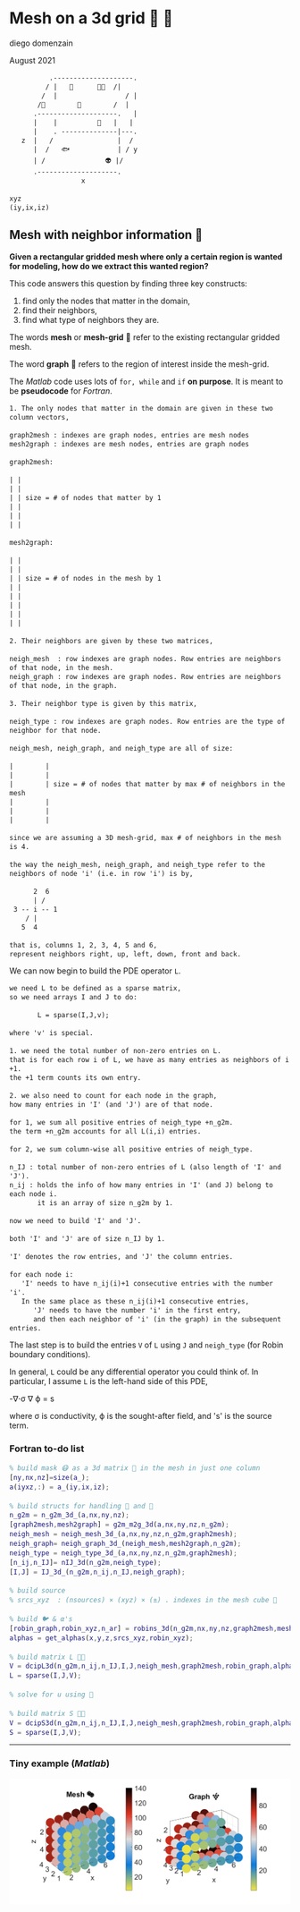 # Mesh on a 3d grid :game_die: :grapes:
diego domenzain

August 2021 

```
          .--------------------.
         / |   🐜      🌳🐛  /|
        /  |                 / |
       /🌴        🏃        /  |
      .--------------------.   |
      |    |          🐙   |   |
      |    . --------------|---.
   z  |   /                |  /
      |  /   🐟            | / y
      | /               👽 |/
      .--------------------.
                  x
                  
xyz
(iy,ix,iz)
```

## Mesh with neighbor information :two_women_holding_hands:

__Given a rectangular gridded mesh where only a certain region is wanted for modeling, how do we extract this wanted region?__

This code answers this question by finding three key constructs:

1. find only the nodes that matter in the domain, 
1. find their neighbors,
1. find what type of neighbors they are.

The words **mesh** or **mesh-grid** :game_die: refer to the existing rectangular gridded mesh.

The word **graph** :grapes: refers to the region of interest inside the mesh-grid.

The *Matlab* code uses lots of ```for, while``` and ```if``` **on purpose**. It is meant to be **pseudocode** for *Fortran*.

```
1. The only nodes that matter in the domain are given in these two column vectors,

graph2mesh : indexes are graph nodes, entries are mesh nodes
mesh2graph : indexes are mesh nodes, entries are graph nodes

graph2mesh:

| |
| |
| | size = # of nodes that matter by 1
| |
| |
| |

mesh2graph:

| |
| |
| | size = # of nodes in the mesh by 1
| |
| |
| |
| |
| |

2. Their neighbors are given by these two matrices,

neigh_mesh  : row indexes are graph nodes. Row entries are neighbors of that node, in the mesh.
neigh_graph : row indexes are graph nodes. Row entries are neighbors of that node, in the graph.

3. Their neighbor type is given by this matrix,

neigh_type : row indexes are graph nodes. Row entries are the type of neighbor for that node.

neigh_mesh, neigh_graph, and neigh_type are all of size:

|        |
|        |
|        | size = # of nodes that matter by max # of neighbors in the mesh
|        |
|        |
|        |

since we are assuming a 3D mesh-grid, max # of neighbors in the mesh is 4.

the way the neigh_mesh, neigh_graph, and neigh_type refer to the neighbors of node 'i' (i.e. in row 'i') is by,

      2  6
      | /
 3 -- i -- 1
    / |
   5  4

that is, columns 1, 2, 3, 4, 5 and 6,
represent neighbors right, up, left, down, front and back.
```

We can now begin to build the PDE operator ```L```.

```
we need L to be defined as a sparse matrix,
so we need arrays I and J to do:

       L = sparse(I,J,v);

where 'v' is special.

1. we need the total number of non-zero entries on L.
that is for each row i of L, we have as many entries as neighbors of i +1.
the +1 term counts its own entry.

2. we also need to count for each node in the graph, 
how many entries in 'I' (and 'J') are of that node.

for 1, we sum all positive entries of neigh_type +n_g2m.
the term +n_g2m accounts for all L(i,i) entries.

for 2, we sum column-wise all positive entries of neigh_type.

n_IJ : total number of non-zero entries of L (also length of 'I' and 'J').
n_ij : holds the info of how many entries in 'I' (and J) belong to each node i.
       it is an array of size n_g2m by 1.

now we need to build 'I' and 'J'.

both 'I' and 'J' are of size n_IJ by 1.

'I' denotes the row entries, and 'J' the column entries.

for each node i:
   'I' needs to have n_ij(i)+1 consecutive entries with the number 'i'.
   In the same place as these n_ij(i)+1 consecutive entries, 
      'J' needs to have the number 'i' in the first entry, 
      and then each neighbor of 'i' (in the graph) in the subsequent entries.
```
The last step is to build the entries ```V``` of ```L``` using ```J``` and ```neigh_type``` (for Robin boundary conditions).

In general, ```L``` could be any differential operator you could think of. In particular, I assume ```L``` is the left-hand side of this PDE,

-∇⋅σ ∇ ϕ = s

where σ is conductivity, ϕ is the sought-after field, and 's' is the source term.

### Fortran to-do list

```matlab
% build mask 😷 as a 3d matrix 🎲 in the mesh in just one column
[ny,nx,nz]=size(a_);
a(iyxz,:) = a_(iy,ix,iz);

% build structs for handling 🎲 and 🍇
n_g2m = n_g2m_3d_(a,nx,ny,nz);
[graph2mesh,mesh2graph] = g2m_m2g_3d(a,nx,ny,nz,n_g2m);
neigh_mesh = neigh_mesh_3d_(a,nx,ny,nz,n_g2m,graph2mesh);
neigh_graph= neigh_graph_3d_(neigh_mesh,mesh2graph,n_g2m);
neigh_type = neigh_type_3d_(a,nx,ny,nz,n_g2m,graph2mesh);
[n_ij,n_IJ]= nIJ_3d(n_g2m,neigh_type);
[I,J] = IJ_3d_(n_g2m,n_ij,n_IJ,neigh_graph);

% build source
% srcs_xyz  : (nsources) × (xyz) × (±) . indexes in the mesh cube 🎲

% build 🐦 & α's
[robin_graph,robin_xyz,n_ar] = robins_3d(n_g2m,nx,ny,nz,graph2mesh,mesh2graph,neigh_type);
alphas = get_alphas(x,y,z,srcs_xyz,robin_xyz);

% build matrix L 🔷🔺
V = dcipL3d(n_g2m,n_ij,n_IJ,I,J,neigh_mesh,graph2mesh,robin_graph,alphas,n_ar,sig,x,y,z);
L = sparse(I,J,V);

% solve for u using 🌴

% build matrix S 🔺🔷
V = dcipS3d(n_g2m,n_ij,n_IJ,I,J,neigh_mesh,graph2mesh,robin_graph,alphas,n_ar,sig,phi,x,y,z);
S = sparse(I,J,V);
```

---

### Tiny example (*Matlab*)

[![](../pics/mesh-graph-3d.png)](./)

